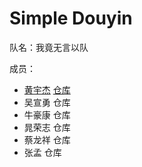 # Simple Douyin

队名：我竟无言以队

成员：
- [黄宇杰](https://github.com/Huang-Yujie) [仓库](https://github.com/Huang-Yujie/simple-douyin)
- 吴宣勇 仓库
- 牛豪康 仓库
- 晁荣志 仓库
- 蔡龙祥 仓库
- 张孟 仓库